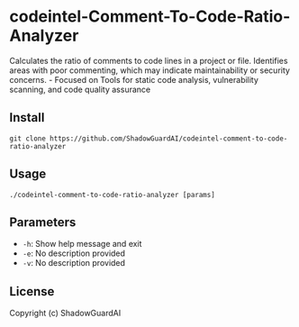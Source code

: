 # codeintel-Comment-To-Code-Ratio-Analyzer
Calculates the ratio of comments to code lines in a project or file. Identifies areas with poor commenting, which may indicate maintainability or security concerns. - Focused on Tools for static code analysis, vulnerability scanning, and code quality assurance

## Install
`git clone https://github.com/ShadowGuardAI/codeintel-comment-to-code-ratio-analyzer`

## Usage
`./codeintel-comment-to-code-ratio-analyzer [params]`

## Parameters
- `-h`: Show help message and exit
- `-e`: No description provided
- `-v`: No description provided

## License
Copyright (c) ShadowGuardAI
